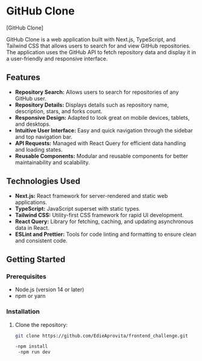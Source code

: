 # GitHub Clone

[GitHub Clone]

GitHub Clone is a web application built with Next.js, TypeScript, and Tailwind CSS that allows users to search for and view GitHub repositories. The application uses the GitHub API to fetch repository data and display it in a user-friendly and responsive interface.

## Features

- **Repository Search:** Allows users to search for repositories of any GitHub user.
- **Repository Details:** Displays details such as repository name, description, stars, and forks count.
- **Responsive Design:** Adapted to look great on mobile devices, tablets, and desktops.
- **Intuitive User Interface:** Easy and quick navigation through the sidebar and top navigation bar.
- **API Requests:** Managed with React Query for efficient data handling and loading states.
- **Reusable Components:** Modular and reusable components for better maintainability and scalability.

## Technologies Used

- **Next.js:** React framework for server-rendered and static web applications.
- **TypeScript:** JavaScript superset with static types.
- **Tailwind CSS:** Utility-first CSS framework for rapid UI development.
- **React Query:** Library for fetching, caching, and updating asynchronous data in React.
- **ESLint and Prettier:** Tools for code linting and formatting to ensure clean and consistent code.

## Getting Started

### Prerequisites

- Node.js (version 14 or later)
- npm or yarn

### Installation

1. Clone the repository:
   ```bash
   git clone https://github.com/EdieAprovita/frontend_challenge.git

   -npm install
    -npm run dev